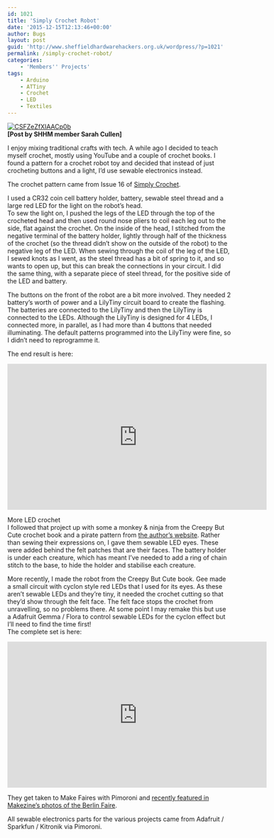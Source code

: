 ```yaml
---
id: 1021
title: 'Simply Crochet Robot'
date: '2015-12-15T12:13:46+00:00'
author: Bugs
layout: post
guid: 'http://www.sheffieldhardwarehackers.org.uk/wordpress/?p=1021'
permalink: /simply-crochet-robot/
categories:
    - 'Members'' Projects'
tags:
    - Arduino
    - ATTiny
    - Crochet
    - LED
    - Textiles
---
```


[![CSFZeZfXIAACp0b](https://www.sheffieldhackspace.org.uk/wordpress/wp-content/uploads/2015/12/CSFZeZfXIAACp0b.jpg)](https://www.sheffieldhackspace.org.uk/wordpress/wp-content/uploads/2015/12/CSFZeZfXIAACp0b.jpg)  
**\[Post by SHHM member Sarah Cullen\]**

I enjoy mixing traditional crafts with tech. A while ago I decided to teach myself crochet, mostly using YouTube and a couple of crochet books. I found a pattern for a crochet robot toy and decided that instead of just crocheting buttons and a light, I’d use sewable electronics instead.

The crochet pattern came from Issue 16 of [Simply Crochet](http://www.simplycrochetmag.co.uk/2014/03/06/issue-16-is-on-sale-now/).

I used a CR32 coin cell battery holder, battery, sewable steel thread and a large red LED for the light on the robot’s head.  
To sew the light on, I pushed the legs of the LED through the top of the crocheted head and then used round nose pliers to coil each leg out to the side, flat against the crochet. On the inside of the head, I stitched from the negative terminal of the battery holder, lightly through half of the thickness of the crochet (so the thread didn’t show on the outside of the robot) to the negative leg of the LED. When sewing through the coil of the leg of the LED, I sewed knots as I went, as the steel thread has a bit of spring to it, and so wants to open up, but this can break the connections in your circuit. I did the same thing, with a separate piece of steel thread, for the positive side of the LED and battery.

The buttons on the front of the robot are a bit more involved. They needed 2 battery’s worth of power and a LilyTiny circuit board to create the flashing. The batteries are connected to the LilyTiny and then the LilyTiny is connected to the LEDs. Although the LilyTiny is designed for 4 LEDs, I connected more, in parallel, as I had more than 4 buttons that needed illuminating. The default patterns programmed into the LilyTiny were fine, so I didn’t need to reprogramme it.

The end result is here:

<iframe allow="accelerometer; autoplay; clipboard-write; encrypted-media; gyroscope; picture-in-picture" allowfullscreen="" frameborder="0" height="329" loading="lazy" src="https://www.youtube.com/embed/4tJA4TL4Sk4?feature=oembed" title="Simply crochet robot" width="584"></iframe>

More LED crochet  
I followed that project up with some a monkey &amp; ninja from the Creepy But Cute crochet book and a pirate pattern from [the author’s website](http://needlenoodles.com/home/node/118). Rather than sewing their expressions on, I gave them sewable LED eyes. These were added behind the felt patches that are their faces. The battery holder is under each creature, which has meant I’ve needed to add a ring of chain stitch to the base, to hide the holder and stabilise each creature.

More recently, I made the robot from the Creepy But Cute book. Gee made a small circuit with cyclon style red LEDs that I used for its eyes. As these aren’t sewable LEDs and they’re tiny, it needed the crochet cutting so that they’d show through the felt face. The felt face stops the crochet from unravelling, so no problems there. At some point I may remake this but use a Adafruit Gemma / Flora to control sewable LEDs for the cyclon effect but I’ll need to find the time first!  
The complete set is here:

<iframe allow="accelerometer; autoplay; clipboard-write; encrypted-media; gyroscope; picture-in-picture" allowfullscreen="" frameborder="0" height="329" loading="lazy" src="https://www.youtube.com/embed/Lf5fAW0gUNQ?feature=oembed" title="Pimoroni crochet" width="584"></iframe>

They get taken to Make Faires with Pimoroni and [recently featured in Makezine’s photos of the Berlin Faire](http://makezine.com/2015/10/05/first-maker-faire-berlin-doesnt-miss-beat/#jp-carousel-495379).

All sewable electronics parts for the various projects came from Adafruit / Sparkfun / Kitronik via Pimoroni.
<!--- path/to this posts images is ![]({{ site.baseurl }}/assets/blog/2015-12-15-simply-crochet-robot/ --->
<!--- This page could have YOUTUBE links add this code where needed ... {% include youtube.html code="gOCDyotifPo" %} --->